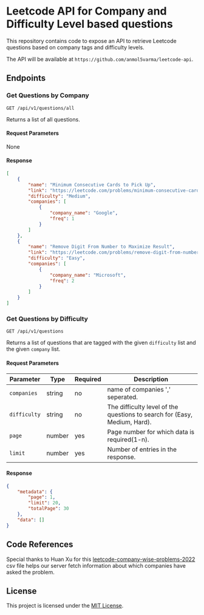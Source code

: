# Leetcode API for Company and Difficulty Level based questions

This repository contains code to expose an API to retrieve Leetcode questions based on company tags and difficulty levels.

The API will be available at `https://github.com/anmol5varma/leetcode-api`.

## Endpoints

### Get Questions by Company

```
GET /api/v1/questions/all
```

Returns a list of all questions.

#### Request Parameters

None

#### Response

```json
[
    {
        "name": "Minimum Consecutive Cards to Pick Up",
        "link": "https://leetcode.com/problems/minimum-consecutive-cards-to-pick-up/",
        "difficulty": "Medium",
        "companies": [
            {
                "company_name": "Google",
                "freq": 1
            }
        ]
    },
    {
        "name": "Remove Digit From Number to Maximize Result",
        "link": "https://leetcode.com/problems/remove-digit-from-number-to-maximize-result/",
        "difficulty": "Easy",
        "companies": [
            {
                "company_name": "Microsoft",
                "freq": 2
            }
        ]
    }
]
```

### Get Questions by Difficulty

```
GET /api/v1/questions
```

Returns a list of questions that are tagged with the given `difficulty` list and the given `company` list.

#### Request Parameters

| Parameter | Type   | Required | Description                                   |
| --------- | ------ | -------- | --------------------------------------------- |
| `companies` | string | no | name of companies ',' seperated. |
| `difficulty` | string | no | The difficulty level of the questions to search for (Easy, Medium, Hard). |
| `page` | number | yes | Page number for which data is required(1-n). |
| `limit` | number | yes | Number of entries in the response. |

#### Response

```json
{
    "metadata": {
        "page": 1,
        "limit": 20,
        "totalPage": 30
    },
    "data": []
}
```
## Code References
Special thanks to Huan Xu for this [leetcode-company-wise-problems-2022](https://github.com/hxu296/leetcode-company-wise-problems-2022/blob/main/data/leetcode_problems_and_companies.csv) csv file helps our server fetch information about which companies have asked the problem.

## License

This project is licensed under the [MIT License](LICENSE).